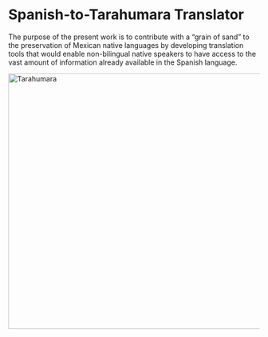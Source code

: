 # Spanish-to-Tarahumara Translator

The purpose of the present work is to contribute with a “grain of 
sand” to the preservation of Mexican native languages by developing translation tools that 
would enable non-bilingual native speakers to have access to the vast amount of information 
already available in the Spanish language.

<a title="Lance Fisher, CC BY-SA 2.0 &lt;https://creativecommons.org/licenses/by-sa/2.0&gt;, via Wikimedia Commons" href="https://commons.wikimedia.org/wiki/File:Tarahumara.jpg"><img width="512" alt="Tarahumara" src="https://upload.wikimedia.org/wikipedia/commons/thumb/9/91/Tarahumara.jpg/512px-Tarahumara.jpg"></a>